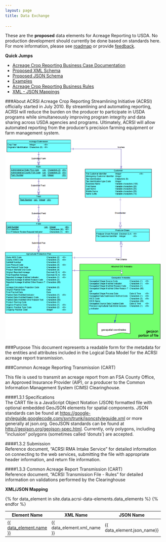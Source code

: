 ```yaml
---
layout: page
title: Data Exchange

---
```


These are the __proposed__ data elements for Acreage Reporting to USDA.  No production development
should currently be done based on standards here.  For more information, please see [roadmap](roadmap.html) or provide [feedback](../contribute.html).

**Quick Jumps**  

*  [Acreage Crop Reporting Business Case Documentation](about-acrsi.html)  
*  [Proposed XML Schema](https://github.com/bbrotsos/data-standards/tree/master/ag-acrsi.iepd)  
*  [Proposed JSON Schema](https://github.com/bbrotsos/data-standards/tree/master/json-schema)  
*  [Examples](https://github.com/bbrotsos/data-standards/tree/master/examples)  
*  [Acreage Crop Reporting Business Rules](data-elements/business_rules.html) 
*  [XML - JSON Mappings](#xml_json) 



###About ACRSI
Acreage Crop Reporting Streamlining Initiative (ACRSI) officially started in July 2010. By streamlining and 
automating reporting, ACRSI will reduce the burden on the producer to participate in USDA programs while 
simultaneously improving program integrity and data sharing across USDA agencies and programs. 
Ultimately, ACRSI will allow automated reporting from the producer’s precision farming equipment or 
farm management system.  

![Logical Model](assets/img/logical_model.png)


###Purpose
This document represents a readable form for the metadata for the entities and attributes included in the 
Logical Data Model for the ACRSI acreage report transmission.

###Common Acreage Reporting Transmission (CART)

This file is used to transmit an acreage report from an FSA County Office, an Approved Insurance Provider 
(AIP), or a producer to the Common Information Management System (CIMS) Clearinghouse.    

####1.3.1	Specifications  
The CART file is a JavaScript Object Notation (JSON) formatted file with optional embedded GeoJSON 
elements for spatial components. JSON standards can be found at
 https://google-styleguide.googlecode.com/svn/trunk/jsoncstyleguide.xml or more generally at json.org. 
 GeoJSON standards can be found at http://geojson.org/geojson-spec.html. 
 Currently, only polygons, including “inclusion” polygons (sometimes called ‘donuts’) are accepted.  
 
####1.3.2	Submission  
Reference document, “ACRSI RMA Intake Service” for detailed information on connecting to the web services,
 submitting the file with appropriate header information, and return file information.
 
####1.3.3	Common Acreage Report Transmission (CART)  
Reference document, “ACRSI Transmission File - Rules” for detailed information on validations performed by 
the Clearinghouse

<a name="xml_json"/>

**XML/JSON Mapping**
<table class="table table-striped">
   <thead>
      <tr>
          <th>Element Name</th>
          <th>XML Name</th>
          <th>JSON Name</th>
      </tr>
    </thead>
    {% for data_element in site.data.acrsi-data-elements.data_elements %}
        <tr>
				<td><a href="data-elements/{{ data_element.page_name }}.html">{{ data_element.name }}</a></td>
				<td>
					{{ data_element.xml_name }}
				</td>
				<td>{{ data_element.json_name}}</td>
		</tr>
		{% endfor %}
</table>
    
    




